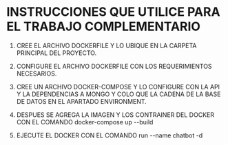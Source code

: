 
#  INSTRUCCIONES QUE UTILICE PARA EL TRABAJO COMPLEMENTARIO

1.  CREE EL ARCHIVO DOCKERFILE Y LO UBIQUE EN LA CARPETA PRINCIPAL DEL PROYECTO.

2. CONFIGURE EL ARCHIVO DOCKERFILE CON LOS REQUERIMIENTOS NECESARIOS.

3. CREE UN ARCHIVO DOCKER-COMPOSE Y LO CONFIGURE CON LA API Y LA DEPENDENCIAS A MONGO Y COLO QUE LA CADENA DE LA BASE DE DATOS EN EL APARTADO ENVIRONMENT.

4. DESPUES SE AGREGA LA IMAGEN Y LOS CONTRAINER DEL DOCKER CON EL COMANDO 
docker-compose up --build

5. EJECUTE EL DOCKER CON EL COMANDO
  run --name chatbot -d

